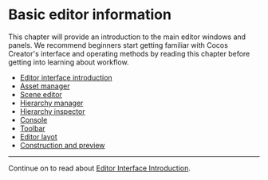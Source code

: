 # Basic editor information
This chapter will provide an introduction to the main editor windows and panels. We recommend beginners start getting familiar with Cocos Creator's interface and operating methods by reading this chapter before getting into learning about workflow.

- [Editor interface introduction](editor-overview.md)
- [Asset manager](editor-panels/assets.md)
- [Scene editor](editor-panels/scene.md)
- [Hierarchy manager](editor-panels/hierarchy.md)
- [Hierarchy inspector](editor-panels/inspector.md)
- [Console](editor-panels/console.md)
- [Toolbar](toolbar.md)
- [Editor layot](layout.md)
- [Construction and preview](preview-build.md)

<hr>

Continue on to read about [Editor Interface Introduction](editor-overview.md).
